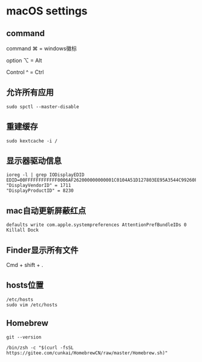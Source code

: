 # macOS settings

## command

command  ⌘   = windows徽标

option     ⌥   = Alt

Control     ^    = Ctrl 

## 允许所有应用

```terminal
sudo spctl --master-disable
```

## 重建缓存

```terminal
sudo kextcache -i /
```

## 显示器驱动信息

```terminal
ioreg -l | grep IODisplayEDID
EDID=00FFFFFFFFFFFF0006AF262000000000001C0104A51D127803EE95A3544C99260F5054000000010101010101010101010101010101013C66005AA0402E60302035001EB210000018CA51005AA0402E60302035001EB210000018000000FE0041554F0A202020202020202020000000FE004231333351414E30322E30200A005E
"DisplayVendorID" = 1711
"DisplayProductID" = 8230
```

## mac自动更新屏蔽红点

```terminal
defaults write com.apple.systempreferences AttentionPrefBundleIDs 0
Killall Dock
```

## Finder显示所有文件

Cmd + shift + .

## hosts位置

```terminal
/etc/hosts
sudo vim /etc/hosts
```

## Homebrew

```
git --version

/bin/zsh -c "$(curl -fsSL https://gitee.com/cunkai/HomebrewCN/raw/master/Homebrew.sh)"
```

